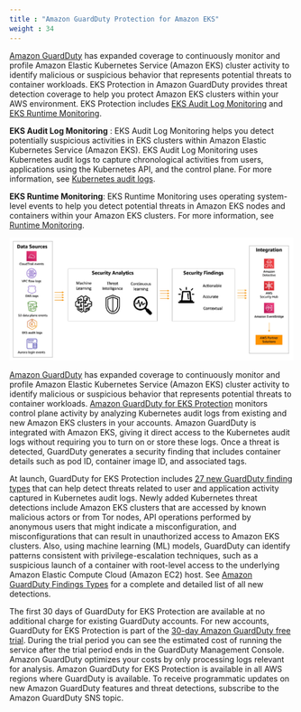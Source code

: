 ```yaml
---
title : "Amazon GuardDuty Protection for Amazon EKS"
weight : 34
---
```






[Amazon GuardDuty](https://aws.amazon.com/guardduty/) has expanded coverage to continuously monitor and profile Amazon Elastic Kubernetes Service (Amazon EKS) cluster activity to identify malicious or suspicious behavior that represents potential threats to container workloads. EKS Protection in Amazon GuardDuty provides threat detection coverage to help you protect Amazon EKS clusters within your AWS environment. EKS Protection includes [EKS Audit Log Monitoring](https://aws.amazon.com/about-aws/whats-new/2022/01/amazon-guardduty-elastic-kubernetes-service-clusters/) and [EKS Runtime Monitoring](https://aws.amazon.com/blogs/aws/amazon-guardduty-now-supports-amazon-eks-runtime-monitoring/).

**EKS Audit Log Monitoring** : EKS Audit Log Monitoring helps you detect potentially suspicious activities in EKS clusters within Amazon Elastic Kubernetes Service (Amazon EKS). EKS Audit Log Monitoring uses Kubernetes audit logs to capture chronological activities from users, applications using the Kubernetes API, and the control plane. For more information, see [Kubernetes audit logs](https://docs.aws.amazon.com/guardduty/latest/ug/features-kubernetes-protection.html#guardduty_k8s-audit-logs).


**EKS Runtime Monitoring**: EKS Runtime Monitoring uses operating system-level events to help you detect potential threats in Amazon EKS nodes and containers within your Amazon EKS clusters. For more information, see [Runtime Monitoring](https://docs.aws.amazon.com/guardduty/latest/ug/features-kubernetes-protection.html#guardduty_runtime-monitoring).


![GuardDuty Architecture](/static/images/detective-controls/2023-guardduty-1-diagram.jpg)


[Amazon GuardDuty](https://aws.amazon.com/guardduty/) has expanded coverage to continuously monitor and profile Amazon Elastic Kubernetes Service (Amazon EKS) cluster activity to identify malicious or suspicious behavior that represents potential threats to container workloads. [Amazon GuardDuty for EKS Protection](https://docs.aws.amazon.com/guardduty/latest/ug/kubernetes-protection.html) monitors control plane activity by analyzing Kubernetes audit logs from existing and new Amazon EKS clusters in your accounts. Amazon GuardDuty is integrated with Amazon EKS, giving it direct access to the Kubernetes audit logs without requiring you to turn on or store these logs. Once a threat is detected, GuardDuty generates a security finding that includes container details such as pod ID, container image ID, and associated tags. 

At launch, GuardDuty for EKS Protection includes [27 new GuardDuty finding types](https://docs.aws.amazon.com/guardduty/latest/ug/guardduty_finding-types-kubernetes.html) that can help detect threats related to user and application activity captured in Kubernetes audit logs. Newly added Kubernetes threat detections include Amazon EKS clusters that are accessed by known malicious actors or from Tor nodes, API operations performed by anonymous users that might indicate a misconfiguration, and misconfigurations that can result in unauthorized access to Amazon EKS clusters. Also, using machine learning (ML) models, GuardDuty can identify patterns consistent with privilege-escalation techniques, such as a suspicious launch of a container with root-level access to the underlying Amazon Elastic Compute Cloud (Amazon EC2) host. See [Amazon GuardDuty Findings Types](https://docs.aws.amazon.com/guardduty/latest/ug/guardduty_findings) for a complete and detailed list of all new detections.

The first 30 days of GuardDuty for EKS Protection are available at no additional charge for existing GuardDuty accounts. For new accounts, GuardDuty for EKS Protection is part of the [30-day Amazon GuardDuty free trial](https://aws.amazon.com/guardduty/pricing/). During the trial period you can see the estimated cost of running the service after the trial period ends in the GuardDuty Management Console. Amazon GuardDuty optimizes your costs by only processing logs relevant for analysis. Amazon GuardDuty for EKS Protection is available in all AWS regions where GuardDuty is available. To receive programmatic updates on new Amazon GuardDuty features and threat detections, subscribe to the Amazon GuardDuty SNS topic.

